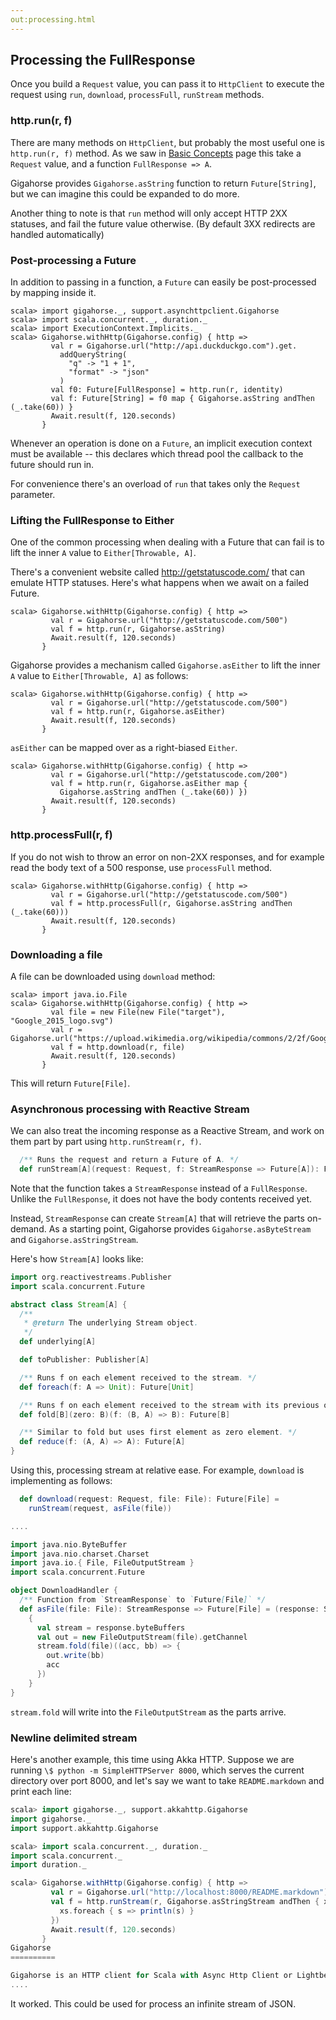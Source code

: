 ```yaml
---
out:processing.html
---
```


  [concepts]: concepts.html

Processing the FullResponse
---------------------------

Once you build a `Request` value, you can pass it to `HttpClient`
to execute the request using `run`, `download`, `processFull`, `runStream` methods.

### http.run(r, f)

There are many methods on `HttpClient`, but probably the most useful one is
`http.run(r, f)` method. As we saw in [Basic Concepts][concepts] page
this take a `Request` value, and a function `FullResponse => A`.

Gigahorse provides `Gigahorse.asString` function to return `Future[String]`,
but we can imagine this could be expanded to do more.

Another thing to note is that `run` method will only accept HTTP 2XX statuses,
and fail the future value otherwise. (By default 3XX redirects are handled automatically)

### Post-processing a Future

In addition to passing in a function, a `Future` can easily be post-processed
by mapping inside it.

```console:new
scala> import gigahorse._, support.asynchttpclient.Gigahorse
scala> import scala.concurrent._, duration._
scala> import ExecutionContext.Implicits._
scala> Gigahorse.withHttp(Gigahorse.config) { http =>
         val r = Gigahorse.url("http://api.duckduckgo.com").get.
           addQueryString(
             "q" -> "1 + 1",
             "format" -> "json"
           )
         val f0: Future[FullResponse] = http.run(r, identity)
         val f: Future[String] = f0 map { Gigahorse.asString andThen (_.take(60)) }
         Await.result(f, 120.seconds)
       }
```

Whenever an operation is done on a `Future`, an implicit execution context must be available
-- this declares which thread pool the callback to the future should run in.

For convenience there's an overload of `run` that takes only the `Request` parameter.

### Lifting the FullResponse to Either

One of the common processing when dealing with a Future that can fail is to
lift the inner `A` value to `Either[Throwable, A]`.

There's a convenient website called <http://getstatuscode.com/>
that can emulate HTTP statuses. Here's what happens when we await on a failed Future.

```console:error
scala> Gigahorse.withHttp(Gigahorse.config) { http =>
         val r = Gigahorse.url("http://getstatuscode.com/500")
         val f = http.run(r, Gigahorse.asString)
         Await.result(f, 120.seconds)
       }
```

Gigahorse provides a mechanism called `Gigahorse.asEither` to
lift the inner `A` value to `Either[Throwable, A]` as follows:

```console
scala> Gigahorse.withHttp(Gigahorse.config) { http =>
         val r = Gigahorse.url("http://getstatuscode.com/500")
         val f = http.run(r, Gigahorse.asEither)
         Await.result(f, 120.seconds)
       }
```

`asEither` can be mapped over as a right-biased `Either`.

```console
scala> Gigahorse.withHttp(Gigahorse.config) { http =>
         val r = Gigahorse.url("http://getstatuscode.com/200")
         val f = http.run(r, Gigahorse.asEither map {
           Gigahorse.asString andThen (_.take(60)) })
         Await.result(f, 120.seconds)
       }
```

### http.processFull(r, f)

If you do not wish to throw an error on non-2XX responses, and for example
read the body text of a 500 response, use `processFull` method.

```console
scala> Gigahorse.withHttp(Gigahorse.config) { http =>
         val r = Gigahorse.url("http://getstatuscode.com/500")
         val f = http.processFull(r, Gigahorse.asString andThen (_.take(60)))
         Await.result(f, 120.seconds)
       }
```

### Downloading a file

A file can be downloaded using `download` method:

```console
scala> import java.io.File
scala> Gigahorse.withHttp(Gigahorse.config) { http =>
         val file = new File(new File("target"), "Google_2015_logo.svg")
         val r = Gigahorse.url("https://upload.wikimedia.org/wikipedia/commons/2/2f/Google_2015_logo.svg")
         val f = http.download(r, file)
         Await.result(f, 120.seconds)
       }
```

This will return `Future[File]`.

### Asynchronous processing with Reactive Stream

We can also treat the incoming response as a Reactive Stream,
and work on them part by part using `http.runStream(r, f)`.

```scala
  /** Runs the request and return a Future of A. */
  def runStream[A](request: Request, f: StreamResponse => Future[A]): Future[A]
```

Note that the function takes a `StreamResponse` instead of a `FullResponse`. Unlike the `FullResponse`, it does not have the body contents received yet.

Instead, `StreamResponse` can create `Stream[A]` that will retrieve the parts on-demand.
As a starting point, Gigahorse provides `Gigahorse.asByteStream` and `Gigahorse.asStringStream`.

Here's how `Stream[A]` looks like:

```scala
import org.reactivestreams.Publisher
import scala.concurrent.Future

abstract class Stream[A] {
  /**
   * @return The underlying Stream object.
   */
  def underlying[A]

  def toPublisher: Publisher[A]

  /** Runs f on each element received to the stream. */
  def foreach(f: A => Unit): Future[Unit]

  /** Runs f on each element received to the stream with its previous output. */
  def fold[B](zero: B)(f: (B, A) => B): Future[B]

  /** Similar to fold but uses first element as zero element. */
  def reduce(f: (A, A) => A): Future[A]
}
```

Using this, processing stream at relative ease.
For example, `download` is implementing as follows:

```scala
  def download(request: Request, file: File): Future[File] =
    runStream(request, asFile(file))

....

import java.nio.ByteBuffer
import java.nio.charset.Charset
import java.io.{ File, FileOutputStream }
import scala.concurrent.Future

object DownloadHandler {
  /** Function from `StreamResponse` to `Future[File]` */
  def asFile(file: File): StreamResponse => Future[File] = (response: StreamResponse) =>
    {
      val stream = response.byteBuffers
      val out = new FileOutputStream(file).getChannel
      stream.fold(file)((acc, bb) => {
        out.write(bb)
        acc
      })
    }
}
```

`stream.fold` will write into the `FileOutputStream` as the parts arrive.

### Newline delimited stream

Here's another example, this time using Akka HTTP.
Suppose we are running `\$ python -m SimpleHTTPServer 8000`, which serves the current directory over port 8000, and let's say we want to take `README.markdown` and print each line:

```scala
scala> import gigahorse._, support.akkahttp.Gigahorse
import gigahorse._
import support.akkahttp.Gigahorse

scala> import scala.concurrent._, duration._
import scala.concurrent._
import duration._

scala> Gigahorse.withHttp(Gigahorse.config) { http =>
         val r = Gigahorse.url("http://localhost:8000/README.markdown").get
         val f = http.runStream(r, Gigahorse.asStringStream andThen { xs =>
           xs.foreach { s => println(s) }
         })
         Await.result(f, 120.seconds)
       }
Gigahorse
==========

Gigahorse is an HTTP client for Scala with Async Http Client or Lightbend Akka HTTP underneath.
....
```

It worked. This could be used for process an infinite stream of JSON.

